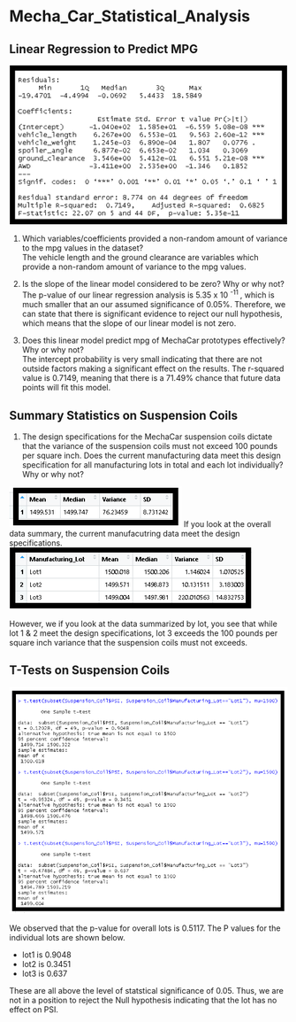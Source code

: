 # Mecha_Car_Statistical_Analysis
## Linear Regression to Predict MPG

<img src ="https://github.com/jennfrbrown/Mecha_Car_Statistical_Analysis/blob/main/ReadMe%20Images/Mulitple%20Linear%20Regression.png">

1. Which variables/coefficients provided a non-random amount of variance to the mpg values in the dataset?
  <br>The vehicle length and the ground clearance are variables which provide a non-random amount of variance to the mpg values.

2. Is the slope of the linear model considered to be zero?  Why or why not?
  <br> The p-value of our linear regression analysis is 5.35 x 10 <sup>-11 </sup>, which is much smaller that an our assumed significance of 0.05%.  Therefore, we can state that there is significant evidence to reject our null hypothesis, which means that the slope of our linear model is not zero.
  
3. Does this linear model predict mpg of MechaCar prototypes effectively? Why or why not?
<br> The intercept probability is very small indicating that there are not outside factors making a significant effect on the results.  The r-squared value is 0.7149, meaning that there is a 71.49% chance that future data points will fit this model. 

## Summary Statistics on Suspension Coils
1. The design specifications for the MechaCar suspension coils dictate that the variance of the suspension coils must not exceed 100 pounds per square inch. Does the current manufacturing data meet this design specification for all manufacturing lots in total and each lot individually? Why or why not?<br>
<img src = "https://github.com/jennfrbrown/Mecha_Car_Statistical_Analysis/blob/main/ReadMe%20Images/Total_Summary.png">
If you look at the overall data summary, the current manufacutring data meet the design specifications.
<img src ="https://github.com/jennfrbrown/Mecha_Car_Statistical_Analysis/blob/main/ReadMe%20Images/Lot_Summary.png">

However, we if you look at the data summarized by lot, you see that while lot 1 & 2 meet the design specifications, lot 3 exceeds the 100 pounds per square inch variance that the suspension coils must not exceeds.

## T-Tests on Suspension Coils

<img src = "https://github.com/jennfrbrown/Mecha_Car_Statistical_Analysis/blob/main/ReadMe%20Images/T-Tests.png">

We observed that the p-value for overall lots is 0.5117.  The P values for the individual lots are shown below.
- lot1 is 0.9048
- lot2 is 0.3451
- lot3 is 0.637

These are all above the level of statstical significance of 0.05. Thus, we are not in a position to reject the Null hypothesis indicating that the lot has no effect on PSI.
